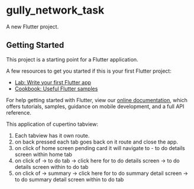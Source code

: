# gully_network_task

A new Flutter project.

## Getting Started

This project is a starting point for a Flutter application.

A few resources to get you started if this is your first Flutter project:

- [Lab: Write your first Flutter app](https://flutter.dev/docs/get-started/codelab)
- [Cookbook: Useful Flutter samples](https://flutter.dev/docs/cookbook)

For help getting started with Flutter, view our
[online documentation](https://flutter.dev/docs), which offers tutorials,
samples, guidance on mobile development, and a full API reference.

This application of cupertino tabview:
1. Each tabview has it own route.
2. on back pressed each tab goes  back on it route and close the app.
3. on click of home screen pending card it will navigate to  - to do details screen within home tab
4. on click of   -> to do tab -> click here for to do details screen -> to do details screen within to do tab
5. on click of   -> summary -> click here for to do summary detail screen -> to do summary detail screen within to do tab